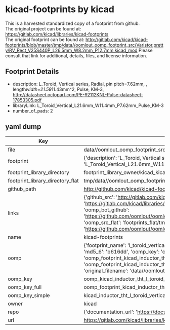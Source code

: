 # kicad-footprints by kicad  
This is a harvested standardized copy of a footprint from github.  
The original project can be found at:  
https://gitlab.com/kicad/libraries/kicad-footprints  
The original footprint can be found at:
http://gitlab.com/kicad/kicad-footprints/blob/master/tmp/data//oomlout_oomp_footprint_src/Varistor.pretty/RV_Rect_V25S440P_L26.5mm_W8.2mm_P12.7mm.kicad_mod
Please consult that link for additional, details, files, and license information.  
## Footprint Details
* description: L_Toroid, Vertical series, Radial, pin pitch=7.62mm, , length*width=21.59*11.43mm^2, Pulse, KM-3, http://datasheet.octopart.com/PE-92112KNL-Pulse-datasheet-17853305.pdf  
* libraryLink: L_Toroid_Vertical_L21.6mm_W11.4mm_P7.62mm_Pulse_KM-3  
* number_of_pads: 2  
## yaml dump  
| Key | Value |  
| --- | --- |  
| file | data//oomlout_oomp_footprint_src/kicad-footprints/Inductor_THT.pretty/L_Toroid_Vertical_L21.6mm_W11.4mm_P7.62mm_Pulse_KM-3.kicad_mod |  
| footprint | {'description': 'L_Toroid, Vertical series, Radial, pin pitch=7.62mm, , length*width=21.59*11.43mm^2, Pulse, KM-3, http://datasheet.octopart.com/PE-92112KNL-Pulse-datasheet-17853305.pdf', 'libraryLink': 'L_Toroid_Vertical_L21.6mm_W11.4mm_P7.62mm_Pulse_KM-3', 'number_of_pads': 2} |  
| footprint_library_directory | footprint_library_owner/kicad_kicad-footprints/ |  
| footprint_library_directory_flat | tmp/data//oomlout_oomp_footprint_src/footprints_flat/kicad_inductor_tht_l_toroid_vertical_l21_6mm_w11_4mm_p7_62mm_pulse_km_3/working |  
| github_path | http://github.com/kicad/kicad-footprints/blob/master/tmp/data//oomlout_oomp_footprint_src/Inductor_THT.pretty/L_Toroid_Vertical_L21.6mm_W11.4mm_P7.62mm_Pulse_KM-3.kicad_mod |  
| links | {'github_src': 'http://gitlab.com/kicad/kicad-footprints/blob/master/tmp/data//oomlout_oomp_footprint_src/Varistor.pretty/RV_Rect_V25S440P_L26.5mm_W8.2mm_P12.7mm.kicad_mod', 'github_src_repo': 'https://gitlab.com/kicad/libraries/kicad-footprints', 'oomp_bot': 'tmp/data//oomlout_oomp_footprint_src/footprints/kicad_inductor_tht_l_toroid_vertical_l21_6mm_w11_4mm_p7_62mm_pulse_km_3/working', 'oomp_bot_github': 'https://github.com/oomlout/oomlout_oomp_footprint_bot/tree/main/tmp/data//oomlout_oomp_footprint_src/footprints/kicad_inductor_tht_l_toroid_vertical_l21_6mm_w11_4mm_p7_62mm_pulse_km_3/working', 'oomp_src_flat': 'footprints_flat/tmp/data//oomlout_oomp_footprint_src/footprints_flat/kicad_inductor_tht_l_toroid_vertical_l21_6mm_w11_4mm_p7_62mm_pulse_km_3/working', 'oomp_src_flat_github': 'https://github.com/oomlout/oomlout_oomp_footprint_src/tree/main/tmp/data//oomlout_oomp_footprint_src/footprints_flat/kicad_inductor_tht_l_toroid_vertical_l21_6mm_w11_4mm_p7_62mm_pulse_km_3/working'} |  
| name | kicad-footprints |  
| oomp | {'footprint_name': 'l_toroid_vertical_l21_6mm_w11_4mm_p7_62mm_pulse_km_3', 'library_name': 'inductor_tht', 'md5': 'b616dda538f9291562ebca33632d9db9', 'md5_10': 'b616dda538', 'md5_5': 'b616d', 'md5_6': 'b616dd', 'oomp_key': 'oomp_kicad_inductor_tht_l_toroid_vertical_l21_6mm_w11_4mm_p7_62mm_pulse_km_3', 'oomp_key_extra': 'oomp_footprint_kicad_inductor_tht_l_toroid_vertical_l21_6mm_w11_4mm_p7_62mm_pulse_km_3', 'oomp_key_full': 'oomp_footprint_kicad_inductor_tht_l_toroid_vertical_l21_6mm_w11_4mm_p7_62mm_pulse_km_3_b616dd', 'oomp_key_simple': 'kicad_inductor_tht_l_toroid_vertical_l21_6mm_w11_4mm_p7_62mm_pulse_km_3', 'original_filename': 'data//oomlout_oomp_footprint_src/kicad-footprints/Inductor_THT.pretty/L_Toroid_Vertical_L21.6mm_W11.4mm_P7.62mm_Pulse_KM-3.kicad_mod', 'owner_name': 'kicad'} |  
| oomp_key | oomp_kicad_inductor_tht_l_toroid_vertical_l21_6mm_w11_4mm_p7_62mm_pulse_km_3 |  
| oomp_key_full | oomp_footprint_kicad_inductor_tht_l_toroid_vertical_l21_6mm_w11_4mm_p7_62mm_pulse_km_3 |  
| oomp_key_simple | kicad_inductor_tht_l_toroid_vertical_l21_6mm_w11_4mm_p7_62mm_pulse_km_3 |  
| owner | kicad |  
| repo | {'documentation_url': 'https://docs.github.com/rest/repos/repos#get-a-repository', 'message': 'Not Found'} |  
| url | https://gitlab.com/kicad/libraries/kicad-footprints |  

